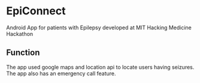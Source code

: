 # EpiConnect
Android App for patients with Epilepsy developed at MIT Hacking Medicine Hackathon

## Function
The app used google maps and location api to locate users having seizures. The app also has an emergency call feature. 
